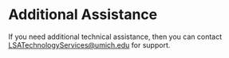 # Additional Assistance

If you need additional technical assistance, then you can contact [LSATechnologyServices@umich.edu](mailto:LSATechnologyServices@umich.edu) for support.